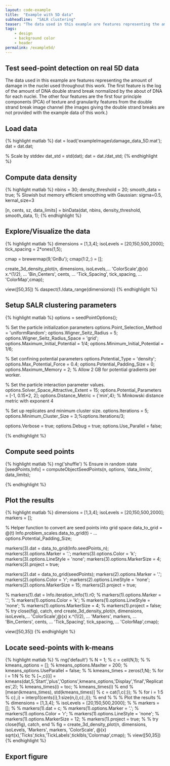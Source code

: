 ```yaml
---
layout: code-example
title:  "Example with 5D data"
subheadline:  "SALR clustering"
teaser: "The data used in this example are features representing the amount of damage in the nuclei used throughout this work. The first feature is the log of the amount of DNA double strand break normalized by the about of DNA for each nuclei. The other four features are the first four principle components (PCA) of texture and granularity features from the double strand break image channel (the images giving the double strand breaks are not provided with the example data of this work.)"
tags:
    - design
    - background color
    - header
permalink: /example5d/
---
```


## Test seed-point detection on real 5D data
The data used in this example are features representing the amount of
damage in the nuclei used throughout this work. The first feature is the
log of the amount of DNA double strand break normalized by the about of
DNA for each nuclei. The other four features are the first four
principle components (PCA) of texture and granularity features from the
double strand break image channel (the images giving the double strand
breaks are not provided with the example data of this work.)
## Load data

{% highlight matlab %}
dat = load('exampleImages\damage_data_5D.mat');
dat = dat.dat;

% Scale by stddev
dat_std = std(dat);
dat = dat./dat_std;
{% endhighlight %}

## Compute data density

{% highlight matlab %}
nbins = 30;
density_threshold = 20;
smooth_data = true; % Slowish but memory efficient smoothing with Gaussian: sigma=0.5, kernal_size=3

[n, cents, sz, data_limits] = binData(dat, nbins, density_threshold, smooth_data, 1);
{% endhighlight %}

## Explore/Visualize the data

{% highlight matlab %}
dimensions = [1,3,4];
isoLevels = [20,150,500,2000];
tick_spacing = 2*ones(1,5);

cmap = brewermap(9,'GnBu');
cmap(1:2,:) = [];

create_3d_density_plot(n, dimensions, isoLevels,...
'ColorScale',@(x) x.^(1/2), ...
'Bin_Centers', cents, ...
'Tick_Spacing', tick_spacing, ...
'ColorMap',cmap);

view([50,35])
% daspect(1./data_range(dimensions))
{% endhighlight %}

## Setup SALR clustering parameters

{% highlight matlab %}
options = seedPointOptions();

% Set the particle initialization parameters
options.Point_Selection_Method = 'uniformRandom';
options.Wigner_Seitz_Radius = 5;
options.Wigner_Seitz_Radius_Space = 'grid';
options.Maximum_Initial_Potential = 1/4;
options.Minimum_Initial_Potential = 1/6;

% Set confining potential parameters
options.Potential_Type = 'density';
options.Max_Potential_Force = 0.4;
options.Potential_Padding_Size = 0;
options.Maximum_Memory = 2; % Allow 2 GB for potential gradients per worker.

% Set the particle interaction parameter values.
options.Solver_Space_Attractive_Extent = 15;
options.Potential_Parameters = [-1, 0.15*2, 2];
options.Distance_Metric = {'min',4}; % Minkowski distance metric with exponent 4

% Set up replicates and minimum cluster size.
options.Iterations = 5;
options.Minimum_Cluster_Size = 3;%options.Iterations/3;

options.Verbose = true;
options.Debug = true;
options.Use_Parallel = false;

{% endhighlight %}

## Compute seed points

{% highlight matlab %}
rng('shuffle') % Ensure in random state
[seedPoints,Info] = computeObjectSeedPoints(n, options, 'data_limits', data_limits);

{% endhighlight %}

## Plot the results

{% highlight matlab %}
dimensions = [1,3,4];
isoLevels = [20,150,500,2000];
markers = [];

% Helper function to convert are seed points into grid space
data_to_grid = @(t) Info.problem_scales.data_to_grid(t) - ...
options.Potential_Padding_Size;

markers(3).dat = data_to_grid(Info.seedPoints_n);
markers(3).options.Marker = '.';
markers(3).options.Color = 'k';
markers(3).options.LineStyle = 'none';
markers(3).options.MarkerSize = 4;
markers(3).project = true;

markers(2).dat = data_to_grid(seedPoints);
markers(2).options.Marker = '.';
markers(2).options.Color = 'r';
markers(2).options.LineStyle = 'none';
markers(2).options.MarkerSize = 15;
markers(2).project = true;

% markers(1).dat = Info.iteration_info{1}.r0;
% markers(1).options.Marker = '.';
% markers(1).options.Color = 'k';
% markers(1).options.LineStyle = 'none';
% markers(1).options.MarkerSize = 4;
% markers(1).project = false;
%
try close(fig), catch, end
create_3d_density_plot(n, dimensions, isoLevels,...
'ColorScale',@(x) x.^(1/2), ...
'Markers', markers, ...
'Bin_Centers', cents, ...
'Tick_Spacing', tick_spacing, ...
'ColorMap',cmap);

view([50,35])
{% endhighlight %}

## Locate seed-points with k-means

{% highlight matlab %}
% rng('default')
% N = 1;
% c = cell(N,1);
%
% kmeans_options = [];
% kmeans_options.MaxIter = 200;
% kmeans_options.UseParallel = false;
%
% kmeans_times = zeros(1,N);
% for i = 1:N
%     tic
%     [~,c{i}] = kmeans(dat,5,'Start','plus','Options',kmeans_options,'Display','final','Replicates',2);
%     kmeans_times(i) = toc;
%     kmeans_times(i)
% end
% [mean(kmeans_times), std(kmeans_times)]
% c = cat(1,c{:});
%
% for i = 1:5
%     c(:,i) = interp1(cents{i},1:size(n,i),c(:,i));
% end
%
% % Plot the results
%
% dimensions = [1,3,4];
% isoLevels = [20,150,500,2000];
%
% markers = [];
%
% markers(1).dat = c;
% markers(1).options.Marker = '.';
% markers(1).options.Color = 'r';
% markers(1).options.LineStyle = 'none';
% markers(1).options.MarkerSize = 12;
% markers(1).project = true;
%
% try close(fig), catch, end
% fig = create_3d_density_plot(n, dimensions, isoLevels, 'Markers', markers, 'ColorScale', @(x) sqrt(x),'Ticks',ticks,'TickLabels',ticklbls,'Colormap',cmap);
% view([50,35])
{% endhighlight %}

## Export figure
